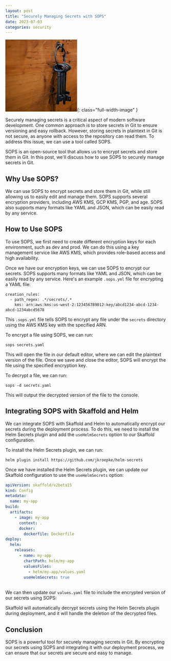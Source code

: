 ```yaml
---
layout: post
title: "Securely Managing Secrets with SOPS"
date: 2023-07-03
categories: security
---
```

![Keys](/assets/images/key_sops.jpg){: class="full-width-image" }






Securely managing secrets is a critical aspect of modern software development. One common approach is to store secrets in Git to ensure versioning and easy rollback. However, storing secrets in plaintext in Git is not secure, as anyone with access to the repository can read them. To address this issue, we can use a tool called SOPS.

SOPS is an open-source tool that allows us to encrypt secrets and store them in Git. In this post, we'll discuss how to use SOPS to securely manage secrets in Git.

## Why Use SOPS?

We can use SOPS to encrypt secrets and store them in Git, while still allowing us to easily edit and manage them. SOPS supports several encryption providers, including AWS KMS, GCP KMS, PGP, and age. SOPS also supports many formats like YAML and JSON, which can be easily read by any service.

## How to Use SOPS

To use SOPS, we first need to create different encryption keys for each environment, such as dev and prod. We can do this using a key management service like AWS KMS, which provides role-based access and high availability.

Once we have our encryption keys, we can use SOPS to encrypt our secrets. SOPS supports many formats like YAML and JSON, which can be easily read by any service. Here's an example `.sops.yml` file for encrypting a YAML file:

```
creation_rules:
  - path_regex: .*/secrets/.*
    kms: arn:aws:kms:us-west-2:123456789012:key/abcd1234-abcd-1234-abcd-1234abcd5678
```

This `.sops.yml` file tells SOPS to encrypt any file under the `secrets` directory using the AWS KMS key with the specified ARN.

To encrypt a file using SOPS, we can run:

```
sops secrets.yaml
```

This will open the file in our default editor, where we can edit the plaintext version of the file. Once we save and close the editor, SOPS will encrypt the file using the specified encryption key.

To decrypt a file, we can run:

```
sops -d secrets.yaml
```

This will output the decrypted version of the file to the console.

## Integrating SOPS with Skaffold and Helm

We can integrate SOPS with Skaffold and Helm to automatically encrypt our secrets during the deployment process. To do this, we need to install the Helm Secrets plugin and add the `useHelmSecrets` option to our Skaffold configuration.

To install the Helm Secrets plugin, we can run:

```
helm plugin install https://github.com/jkroepke/helm-secrets
```

Once we have installed the Helm Secrets plugin, we can update our Skaffold configuration to use the `useHelmSecrets` option:

```yaml
apiVersion: skaffold/v2beta15
kind: Config
metadata:
  name: my-app
build:
  artifacts:
    - image: my-app
      context: .
      docker:
        dockerfile: Dockerfile
deploy:
  helm:
    releases:
      - name: my-app
        chartPath: helm/my-app
        valuesFiles:
          - helm/my-app/values.yaml
        useHelmSecrets: true
    
```


We can then update our `values.yaml` file to include the encrypted version of our secrets using SOPS:

Skaffold will automatically decrypt secrets using the Helm Secrets plugin during deployment, and it will handle the deletion of the decrypted files.
## Conclusion

SOPS is a powerful tool for securely managing secrets in Git. By encrypting our secrets using SOPS and integrating it with our deployment process, we can ensure that our secrets are secure and easy to manage.